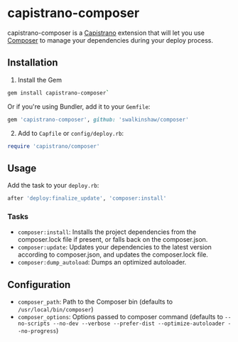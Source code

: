 # capistrano-composer

capistrano-composer is a [Capistrano](https://github.com/capistrano/capistrano) extension that will let you use [Composer](http://getcomposer.org/) to manage your dependencies during your deploy process.

## Installation

1. Install the Gem

```bash
gem install capistrano-composer`
```

Or if you're using Bundler, add it to your `Gemfile`:

```ruby
gem 'capistrano-composer', github: 'swalkinshaw/composer'
```

2. Add to `Capfile` or `config/deploy.rb`:

```ruby
require 'capistrano/composer'
```

## Usage

Add the task to your `deploy.rb`:

```ruby
after 'deploy:finalize_update', 'composer:install'
```

### Tasks

* `composer:install`: Installs the project dependencies from the composer.lock file if present, or falls back on the composer.json.
* `composer:update`: Updates your dependencies to the latest version according to composer.json, and updates the composer.lock file.
* `composer:dump_autoload`: Dumps an optimized autoloader.

## Configuration

* `composer_path`: Path to the Composer bin (defaults to `/usr/local/bin/composer`)
* `composer_options`: Options passed to composer command (defaults to `--no-scripts --no-dev --verbose --prefer-dist --optimize-autoloader --no-progress`)


